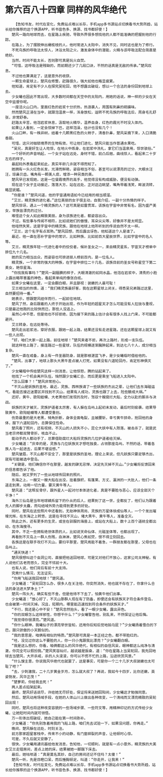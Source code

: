 # 第六百八十四章 同样的风华绝代
        【告知书友，时代在变化，免费站点难以长存，手机app多书源站点切换看书大势所趋，站长给你推荐的这个换源APP，听书音色多、换源、找书都好使！】
       楚风一路向地球而去，在星路上疾驰，导致外界很多想找他的人都不能准确的把握到他的行踪。
       在路上，为了摆脱伸出橄榄枝的人，他时常进入太阳中，消失不见，同时这也是为了修行。
       不死鸟族的呼吸法太惊人，沐浴太阳之火，激发身体中的潜能，火精与该呼吸法配合简直是绝妙。
       当然，时间不能太长，否则那可真是玩火自焚。
       “可惜，这呼吸法是残缺的，而前期还少了几段口诀，不然的话真是无敌的传承。”楚风叹息。
       不过他也算满足了，这是意外的收获。
       一颗生命星球上，楚风在修整，赶路很久，强大如他也略显疲累。
       他知道，肯定有不少人在探究吴轮回，他不想露出破绽，想以一个合法的身份回到地球上去。
       少女曦也因此不常出现，大多数时间都在天空中的太阳内，用她的话说，神一样的少女在天空中监督你呢。
       一座活火山口内，里面红色的岩浆十分炽热，热浪袭人，周围有刺鼻的硫磺味。
       然而楚风正浸在当中，就跟泡温泉一样，浑身放松，运转不死鸟族的呼吸法后，周身毛孔舒张，非常舒泰。
       赶路太辛苦，他泡岩浆休息，汲取地火精华，温养自身，红色的霞光不时没入体内。
       如果让人看到，一定会惊掉下巴，这样泡澡，估计也没有几个！
       火山口畔，有一株异树，结着十几颗黑红色的火柿子，清香扑鼻，楚风采摘下来，入口清脆香甜。
       可惜，这只对枷锁境界的生物有效，可让他们进化，楚风只能当作普通水果吃。
       “吴兄，真是好生让人吃惊，在地火中炼身，在岩浆中洗礼，拿它们当温泉用，惊世骇俗。”
       一个好听的声音响起，一个女子站在远处，身材不错，前凸后翘，曲线惊人，看起来二十岁左右的样子。
       最起码外表看起来如此，真实年龄几许就不得而知了。
       她拥有一头火红色长发，光滑而鲜艳，姿容相当不俗，甚至可以说漂亮的过分，大眼水汪汪，琼鼻贝齿，嘴角有一颗美人痣，增添一种另类的美。
       楚风早已发现她，这是一位餐霞境界的高手，他觉得没有构成威胁，便没有动弹。
       现在这个女子主动接近，落落大方，站在远处，正对这边眺望，嘴角带着浅笑，眸波流转，略显妩媚。
       “你是谁？”楚风问道，他的宇宙通用语如今已经用的相当顺溜。
       “艾兰，精灵族的进化者。”这位美丽的女子很主动，自我介绍，一副十分热情的样子。
       楚风惊讶，遇上一个精灵族的人？这可真是如雷贯耳，该族在宇宙中非常有名，因为盛产美女，举族皆漂亮的过分。
       难怪这个女人如此精致美丽，身为该族进化者，都姿容出众。
       不过，有些事与传闻不相符，比如说她们的傲慢、耳朵尖尖等，好像并不是太明显。
       他哑然失笑，这是宇宙中的精灵族，跟他在地球上他所听到的传说自然不太一样。
       “艾兰，这个名字有点耳熟。”楚风回想，而后露出讶色，他知道这个人是谁了。
       最近，他一直在恶补宇宙中的常识，比如种族，比如前百大星辰世界，比如宇宙中的名人等。
       艾兰，精灵族年轻一代进化者中的佼佼者，候补圣女之一，来自精灵星系，宇宙天才榜单中排位九十几名。
       她的实力相当出众，而姿容也可排进丽人榜前百内，是一位名人。
       精灵族，一个非常的强大的种族，在宇宙中排位二十几名，该族目前的圣女号称星空下第二美女，艳惊星海。
       “你找我有事吗？”楚风一副腼腆的样子，大眼清澈的如同水晶，他泡在岩浆中，清秀的小脸上露出略带害羞的神色，看起来单纯的像张白纸。
       如果少女曦在这里，一定会翻白眼，并且鄙视：装嫩的人最可耻！
       艾兰相当的热情，道：“我们精灵族最好客，我在这颗星球上闭关，得悉吴兄弟路过这里，自然要招待一番。”
       她表示，想跟楚风结伴而行，一起前往地球。
       楚风了然，身后跟着的人终于开始出现，作为年轻的超星天才怎么可能没有人拉拢与重视，只是最近他跑的比较快而已，那些人没追上。
       虽然心中不愿，但是他也不好拒绝，因为接下来的路上估计会有很多人找上门来，不可能都避开。
       艾兰转身，在远处等待。
       楚风走出岩浆池，穿好衣服，跟她一起上路，结果还没有走进星路，还在这颗星球上就又有一些人出现。
       “好，咱们大家一起上路，前往地球！”楚风来者不拒，再次上路时，形成一支队伍。
       就这样他上路了，接连路过一些星球，队伍的规模逐渐臃肿起来，到达七八十人，成分相当复杂。
       楚风一直在戒备，身上有一件圣器防身，就是那根湛蓝飞矛，是少女曦临时借给他的。
       “楚风，出事了，地球上那头大黑牛差点被人打死，如果没有六道轮回丹，肯定形神俱灭了。”
       少女曦暗中传给楚风这样一则消息，让他惊怒，腾的站起来了。
       他找了一个机会离开队伍，悄然跟少女曦汇合，而后更是乘坐飞船进入太阳中。
       “怎么回事？！”楚风非常担心。
       “不灭山是妖族的圣地，最近，灵族、西林族请了一些妖族的杰出之辈，让他们去东海碰运气，看能否接近迷雾区并找到不灭山，结果有人成功，灵族也跟了上去，险些酿成大祸。”
       还好，黄牛、欧阳蛤蟆、大老黑他们发现的及时，驾驭十艘腐烂大船，全力以赴的厮杀与决战。
       妖族的天才被灭，灵族护道者太厉害，有人躲在岛屿上起初未发动，最后时刻偷袭，结果导致黄牛、欧阳蛤蟆等人都遭受重创。
       伤势最重的是大老黑，犄角折断，身体全面龟裂，且被腰斩，幸亏黄牛拼命，抢回他的身体，服下六道轮回丹，总算保住性命。
       楚风看了照片，还有视频，不灭山的人损失不小，昆仑大妖中有人殒落，被击杀了，就是武当老宗师都双臂骨折，咳血不止。
       能动手的人都动手了，总算借助腐烂大船将灵族的几位护道者给灭掉。
       少女曦道：“庆幸的是，灵族与几位妖族天才想吃独食，占领那座岛屿，不然的话，带着各族人马一起进去，后果不堪设想。”
       楚风皱眉，不灭山都不安全了，那里是妖族的圣地，理论上来说，但凡妖族只要足够杰出，就有可能被选中登岛。
       “关键是，他们确信你不在那里，越发的肆无忌惮，决定先灭掉不灭山。”少女曦将反馈回来的信息都告诉了他。
       随后，她又罗列了一些从地球传回来的照片。
       东海之上，一艘又一艘大船在出没，挂着旗帜，有蓬莱、方丈、瀛洲的一大批人，他们一条道走到黑，动用一切力量，要灭黄牛等人。
       楚风道：“这帮反骨仔，跟外星人一起对付本体进化者，真是不要脸与恶心，应该全部灭个干净！”
       海外三仙岛是当年地球嫡系留下的仆从的后人，结果到了这一世，全都反了，他们认为跟着先人的脚步太蠢，而勾结域外势力能得到更多的好处。
       同时，楚风在这些照片中还看到，无劫神体周尚、灵族的万星体徐成仙等人，一个个发出璀璨光辉，在东海之上转悠，这是在寻找不灭山，堵大黑牛、黄牛等人，准备全灭。
       除此之外，还有更多的生灵，或坐在驯服的海兽上，或站在大船上，数十上百个道统全都出动，在东海搜寻。
       其中，不乏一些拥有绝世体质的人，比如说天命仙体、元磁圣体等，也都出现了。
       再看到不灭岛上一群人伤残，血淋淋，楚风心焦如焚，恨不得立刻回去。
       各族这是在联手攻打不灭山，要扫平那里，楚风焉能不着急，一群朋友都在那里，父母也在岛屿上。
       “通天快递！”
       楚风很想叫这个虫洞公司，直接把他送回地球，可是又对他们不放心，这家公司太神秘，有人说他们古老而悠久，完全不怵前十大。
       也有人说，他们背后有前十大支持。
       究竟什么情况，无法证实。
       “你用飞船送我回地球！”楚风道。
       少女曦道：“吴轮回怎么办，很多人在关注他，你突然消失，他也就不存在了，你拿什么合法的身法进大梦净土？”
       楚风一阵头大，确实有些不舍，但是他待不下去了，怕黄牛他们出事。
       少女曦道：“放心好了，不灭山那群人现在有了防备，即便还会有妖族天才符合条件登岛，也会被第一时间灭掉。况且，短期内，哪里能迅速找到符合条件的妖族天才。”
       “不行，我还是心中不安！”楚风忽然抬头，看了一眼少女曦，露出异色。
       “你的双眼怎么这样邪性，你想干什么？”少女曦警告他，别乱来，不然保证让他后悔。
       “我觉得你很漂亮。”楚风道。
       “你什么眼神，我曦仙子的漂亮举世皆知，还用你后知后觉地拍马屁？”少女曦扬着雪白的下巴，跟只骄傲的小天鹅似的。
       “我的意思是，咱俩有相似的特质。”楚风那可真是一本正经之色，都不带脸红的。
       “呸，没见过你这么不要脸的人，你一只小鬼跟我比漂亮？”少女曦翻白眼。
       “我是这么想的，你看，咱俩都这么的风华绝代，有相似的自信风采，眼神都这么纯净与清澈，你完全可以假扮我。”楚风笑容灿烂，越说越是振奋，道：“你在星路上当吴轮回，我先回地球去当楚风，大开杀戒，杀的人头滚滚，你可以不慌不忙的上路，沿途欣赏风景。”
       “什么馊主意，你说我风华绝代也就罢了，这是事实，可是你一个二十几岁大叔装嫩也太可耻了吧？”
       “去，少刺激我，二十几岁黄金岁月，怎么就大叔了？再说，我如今十四岁，比你还嫩，英姿勃发，风华正茂！”
       “楚萝莉，你给我去死！”
       两人差点掐架起来。
       最终，楚风好话说尽，许给她无尽好处，保证将来送她回阳间，少女曦这才勉强同意。
       然后，楚风动用场域手段，在她的人体山川上做出各种改变，一个清纯而又漂亮精致的吴轮回出现！
       同时，楚风也将这种改变容貌的一些场域步骤、一些符文等，用精神印记的方式传给少女曦，让她短时间内就可领悟。
       万一形体出现破绽，她自己能在第一时间弥补。
       少女曦道：“你先别急着用我的飞船上路，咱们先去试验一下，如果没问题，你再走。”
       晚间，楚风躲在远处，时刻关注。
       前方那家超星客栈中，传来不小的动静，有门窗碎裂的声音，让他顿时心惊。
       可是，不久后就又安静了。
       很快，少女曦用通讯器给他发消息，告知他，一切顺利，就是有一点小意外，精灵族的大美女艾兰走错房间，差点上她的床，结果被她一脚踹下床去。
       最后，她咕哝道：“真是莫名其妙，自己的房间还记不住吗？太傻！”
       楚风一听，先是目瞪口呆，而后捶胸顿足，叫道：“你走开，让我来！”
       【告知书友，时代在变化，免费站点难以长存，手机app多书源站点切换看书大势所趋，站长给你推荐的这个换源APP，听书音色多、换源、找书都好使！】